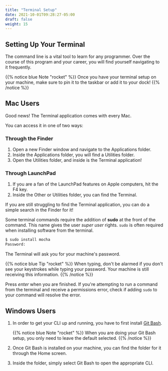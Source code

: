 ```yaml
---
title: "Terminal Setup"
date: 2021-10-01T09:28:27-05:00
draft: false
weight: 15
---
```


## Setting Up Your Terminal

The command line is a vital tool to learn for any programmer. Over the course of this program and your career, you will find yourself navigating to it frequently.

{{% notice blue Note "rocket" %}}
Once you have your terminal setup on your machine, make sure to pin it to the taskbar or add it to your dock!
{{% /notice %}}

## Mac Users

Good news! The Terminal application comes with every Mac.

You can access it in one of two ways:

### Through the Finder

1. Open a new Finder window and navigate to the Applications folder.
1. Inside the Applications folder, you will find a Utilities folder.
1. Open the Utilities folder, and inside is the Terminal application!

### Through LaunchPad

1. If you are a fan of the LaunchPad features on Apple computers, hit the F4 key.
1. Inside the Other or Utilities folder, you can find the Terminal.

If you are still struggling to find the Terminal application, you can do a simple search in the Finder for it!

Some terminal commands require the addition of **sudo** at the front of the command. This name gives the user *super user* rights. `sudo` is often required when installing software from the terminal.

```bash
$ sudo install mocha
Password:
```

The Terminal will ask you for your machine's password.

{{% notice blue Tip "rocket" %}}
When typing, don't be alarmed if you don't see your keystrokes while typing your password. Your machine is still receiving this information.
{{% /notice %}}

Press *enter* when you are finished. If you're attempting to run a command from the terminal and receive a permissions error, check if adding `sudo` to your command will resolve the error.

## Windows Users

1. In order to get your CLI up and running, you have to first install [Git Bash](https://git-scm.com/downloads/).

   {{% notice blue Note "rocket" %}}
   When you are doing your Git Bash setup, you only need to leave the default selected.
   {{% /notice %}}

1. Once Git Bash is installed on your machine, you can find the folder for it through the Home screen.
1. Inside the folder, simply select Git Bash to open the appropriate CLI.